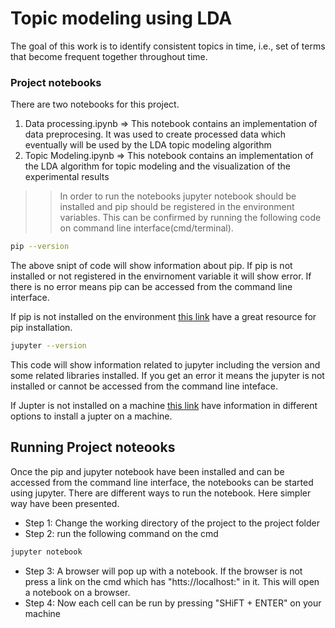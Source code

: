 # Topic modeling using LDA
The goal of this work is to identify consistent topics in time, i.e., set of terms that become frequent together throughout time.


### Project notebooks

There are two notebooks for this project. 
1. Data processing.ipynb => This notebook contains an implementation of data preprocesing. It was used to create processed data which eventually will be used by the LDA topic modeling algorithm
2. Topic Modeling.ipynb => This notebook contains an implementation of the LDA algorithm for topic modeling and the visualization of the experimental results


>> In order to run the notebooks jupyter notebook should be installed and pip should be registered in the environment variables. This can be confirmed by running the following code on command line interface(cmd/terminal).

```bash
pip --version
```
The above snipt of code will show information about pip. If pip is not installed or not registered in the envirnoment variable it will show error. If there is no error means pip can be accessed from the command line interface.

If pip is not installed on the environment [this link](https://pip.pypa.io/en/stable/installing/) have a great resource for pip installation.



```bash
jupyter --version
```
This code will show information related to jupyter including the version and some related libraries installed. If you get an error it means the jupyter is not installed or cannot be accessed from the command line inteface.

If Jupter is not installed on a machine [this link](https://jupyter.readthedocs.io/en/latest/install.html) have information in different options to install a jupter on a machine.



## Running Project noteooks

Once the pip and jupyter notebook have been installed and can be accessed from the command line interface, the notebooks can be started using jupyter. There are different ways to run the notebook. Here simpler way have been presented.

* Step 1: Change the working directory of the project to the project folder
* Step 2: run the following command on the cmd
```bash
jupyter notebook
```
* Step 3: A browser will pop up with a notebook. If the browser is not press a link on the cmd which has "htts://localhost:" in it. This will open a notebook on a browser.
* Step 4: Now each cell can be run by pressing "SHiFT + ENTER" on your machine

